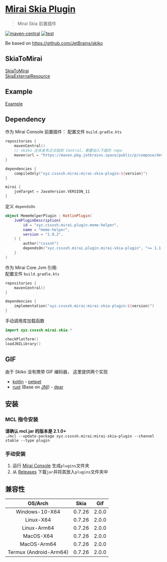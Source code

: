 # [Mirai Skia Plugin](https://github.com/cssxsh/mirai-skia-plugin)

> Mirai Skia 前置插件

[![maven-central](https://img.shields.io/maven-central/v/xyz.cssxsh.mirai/mirai-skia-plugin)](https://search.maven.org/artifact/xyz.cssxsh.mirai/mirai-skia-plugin)
[![test](https://github.com/cssxsh/mirai-skia-plugin/actions/workflows/test.yml/badge.svg)](https://github.com/cssxsh/mirai-skia-plugin/actions/workflows/test.yml)

Be based on <https://github.com/JetBrains/skiko>

## SkiaToMirai

[SkiaToMirai](src/main/kotlin/xyz/cssxsh/mirai/skia/SkiaToMirai.kt)  
[SkiaExternalResource](src/main/kotlin/xyz/cssxsh/mirai/skia/SkiaExternalResource.kt)  

## Example

[Example](src/main/kotlin/xyz/cssxsh/skia/Example.kt)

## Dependency

作为 Mirai Console 前置插件： 
配置文件 `build.gradle.kts`
```kotlin
repositories {
    mavenCentral()
    // skiko 还未发布正式版到 Central，需要加入下面的 repo
    maven(url = "https://maven.pkg.jetbrains.space/public/p/compose/dev")
}

dependencies {
    compileOnly("xyz.cssxsh.mirai:mirai-skia-plugin:${version}")
}

mirai {
    jvmTarget = JavaVersion.VERSION_11
}
```
定义 `dependsOn`
```kotlin
object MemeHelperPlugin : KotlinPlugin(
    JvmPluginDescription(
        id = "xyz.cssxsh.mirai.plugin.meme-helper",
        name = "meme-helper",
        version = "1.0.2",
    ) {
        author("cssxsh")
        dependsOn("xyz.cssxsh.mirai.plugin.mirai-skia-plugin", ">= 1.1.0", false)
    }
)
```

作为 Mirai Core Jvm 引用:  
配置文件 `build.gradle.kts`
```kotlin
repositories {
    mavenCentral()
}

dependencies {
    implementation("xyz.cssxsh.mirai:mirai-skia-plugin:${version}")
}
```
手动调用库加载函数
```kotlin
import xyz.cssxsh.mirai.skia.*

checkPlatform()
loadJNILibrary()
```

## GIF

由于 Skiko 没有携带 GIF 编码器，
这里提供两个实现
* [kotlin](src/main/kotlin/xyz/cssxsh/skia/gif) - [petpet](src/main/kotlin/xyz/cssxsh/skia/Example.kt)
* [rust](src/main/kotlin/xyz/cssxsh/gif) (Base on [JNI](https://github.com/cssxsh/gif-jni)) - [dear](src/main/kotlin/xyz/cssxsh/skia/Example.kt)

## 安装

### MCL 指令安装

**请确认 mcl.jar 的版本是 2.1.0+**  
`./mcl --update-package xyz.cssxsh.mirai:mirai-skia-plugin --channel stable --type plugin`

### 手动安装

1. 运行 [Mirai Console](https://github.com/mamoe/mirai-console) 生成`plugins`文件夹
2. 从 [Releases](https://github.com/cssxsh/mirai-skia-plugin/releases) 下载`jar`并将其放入`plugins`文件夹中

## 兼容性

|        OS/Arch         |  Skia  |  Gif  |
|:----------------------:|:------:|:-----:|
|     Windows-10-X64     | 0.7.26 | 2.0.0 |
|       Linux-X64        | 0.7.26 | 2.0.0 |
|      Linux-Arm64       | 0.7.26 | 2.0.0 |
|       MacOS-X64        | 0.7.26 | 2.0.0 |
|      MacOS-Arm64       | 0.7.26 | 2.0.0 |
| Termux (Android-Arm64) | 0.7.26 | 2.0.0 |